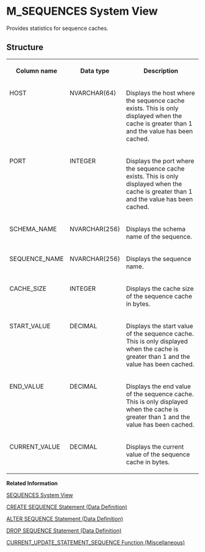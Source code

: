 <!-- loio20be95ce751910149ed6a7149487d7ee -->

# M\_SEQUENCES System View

Provides statistics for sequence caches.



<a name="loio20be95ce751910149ed6a7149487d7ee___m__s_e_q_u_e_n_c_e_s_1struct_M_SEQUENCES"/>

## Structure


<table>
<tr>
<th valign="top">

Column name

</th>
<th valign="top">

Data type

</th>
<th valign="top">

Description

</th>
</tr>
<tr>
<td valign="top">

HOST

</td>
<td valign="top">

NVARCHAR\(64\)

</td>
<td valign="top">

Displays the host where the sequence cache exists. This is only displayed when the cache is greater than 1 and the value has been cached.

</td>
</tr>
<tr>
<td valign="top">

PORT

</td>
<td valign="top">

INTEGER

</td>
<td valign="top">

Displays the port where the sequence cache exists. This is only displayed when the cache is greater than 1 and the value has been cached.

</td>
</tr>
<tr>
<td valign="top">

SCHEMA\_NAME

</td>
<td valign="top">

NVARCHAR\(256\)

</td>
<td valign="top">

Displays the schema name of the sequence.

</td>
</tr>
<tr>
<td valign="top">

SEQUENCE\_NAME

</td>
<td valign="top">

NVARCHAR\(256\)

</td>
<td valign="top">

Displays the sequence name.

</td>
</tr>
<tr>
<td valign="top">

CACHE\_SIZE

</td>
<td valign="top">

INTEGER

</td>
<td valign="top">

Displays the cache size of the sequence cache in bytes.

</td>
</tr>
<tr>
<td valign="top">

START\_VALUE

</td>
<td valign="top">

DECIMAL

</td>
<td valign="top">

Displays the start value of the sequence cache. This is only displayed when the cache is greater than 1 and the value has been cached.

</td>
</tr>
<tr>
<td valign="top">

END\_VALUE

</td>
<td valign="top">

DECIMAL

</td>
<td valign="top">

Displays the end value of the sequence cache. This is only displayed when the cache is greater than 1 and the value has been cached.

</td>
</tr>
<tr>
<td valign="top">

CURRENT\_VALUE

</td>
<td valign="top">

DECIMAL

</td>
<td valign="top">

Displays the current value of the sequence cache in bytes.

</td>
</tr>
</table>

**Related Information**  


[SEQUENCES System View](../021-System-Views/sequences-system-view-20cf0e7.md "Provides information about available sequences.")

[CREATE SEQUENCE Statement \(Data Definition\)](../../010-SQL-Reference/012-SQL-Statements/create-sequence-statement-data-definition-20d5092.md "Creates a sequence that generates primary key values that are unique across multiple tables, and for generating default values for a table.")

[ALTER SEQUENCE Statement \(Data Definition\)](../../010-SQL-Reference/012-SQL-Statements/alter-sequence-statement-data-definition-20d06b0.md "Alters an existing sequence.")

[DROP SEQUENCE Statement \(Data Definition\)](../../010-SQL-Reference/012-SQL-Statements/drop-sequence-statement-data-definition-20d7a85.md "Removes a sequence.")

[CURRENT\_UPDATE\_STATEMENT\_SEQUENCE Function \(Miscellaneous\)](../../010-SQL-Reference/011-SQL-Functions/current-update-statement-sequence-function-miscellaneous-9ae97ed.md "Returns the number of write statements that have been issued in a transaction incremented by 1.")

